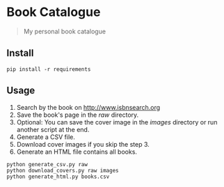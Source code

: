 # Book Catalogue

> My personal book catalogue

## Install

```
pip install -r requirements
```

## Usage

1. Search by the book on http://www.isbnsearch.org
2. Save the book's page in the *raw* directory.
3. Optional: You can save the cover image in the *images* directory or run another script at the end.
4. Generate a CSV file.
5. Download cover images if you skip the step 3.
6. Generate an HTML file contains all books.

```
python generate_csv.py raw
python download_covers.py raw images
python generate_html.py books.csv
```
